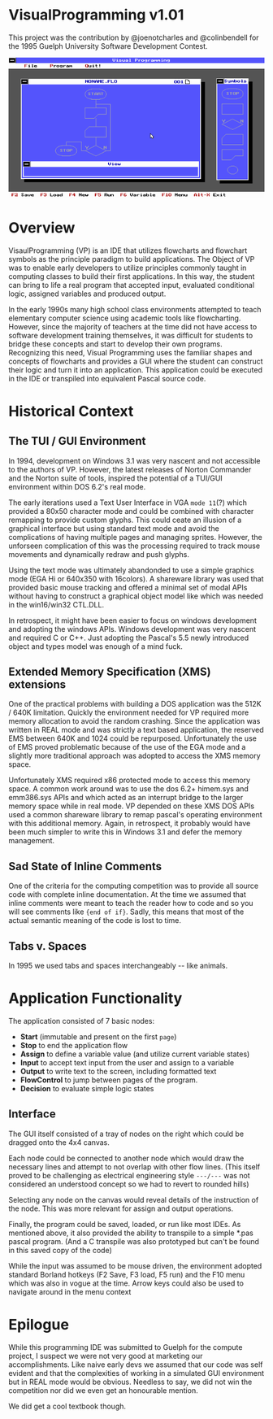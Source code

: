 # VisualProgramming v1.01
This project was the contribution by @joenotcharles and @colinbendell for the 1995 Guelph University Software Development Contest. 

![VP 1.01 Screenshot from 1995](vp.png)

# Overview

VisaulProgramming (VP) is an IDE that utilizes flowcharts and flowchart symbols as the principle paradigm to build applications. The Object of VP was to enable early developers to utilize principles commonly taught in computing classes to build their first applications. In this way, the student can bring to life a real program that accepted input, evaluated conditional logic, assigned variables and produced output. 

In the early 1990s many high school class environments attempted to teach elementary computer science using academic tools like flowcharting. However, since the majority of teachers at the time did not have access to software development training themselves, it was difficult for students to bridge these concepts and start to develop their own programs. Recognizing this need, Visual Programming uses the familiar shapes and concepts of flowcharts and provides a GUI where the student can construct their logic and turn it into an application. This application could be executed in the IDE or transpiled into equivalent Pascal source code.

# Historical Context

## The TUI / GUI Environment

In 1994, development on Windows 3.1 was very nascent and not accessible to the authors of VP. However, the latest releases of Norton Commander and the Norton suite of tools, inspired the potential of a TUI/GUI environment within DOS 6.2's real mode.

The early iterations used a Text User Interface in VGA `mode 11`(?) which provided a 80x50 character mode and could be combined with character remapping to provide custom glyphs. This could ceate an illusion of a graphical interface but using standard text mode and avoid the complications of having multiple pages and managing sprites. However, the unforseen complication of this was the processing required to track mouse movements and dynamically redraw and push glyphs.

Using the text mode was ultimately abandonded to use a simple graphics mode (EGA Hi or 640x350 with 16colors). A shareware library was used that provided basic mouse tracking and offered a minimal set of modal APIs without having to construct a graphical object model like which was needed in the win16/win32 CTL.DLL.

In retrospect, it might have been easier to focus on windows development and adopting the windows APIs. Windows development was very nascent and required C or C++. Just adopting the Pascal's 5.5 newly introduced object and types model was enough of a mind fuck.

## Extended Memory Specification (XMS) extensions
One of the practical problems with building a DOS application was the 512K / 640K limitation. Quickly the environment needed for VP required more memory allocation to avoid the random crashing. Since the application was written in REAL mode and was strictly a text based application, the reserved EMS between 640K and 1024 could be repurposed. Unfortunately the use of EMS proved problematic because of the use of the EGA mode and a slightly more traditional approach was adopted to access the XMS memory space. 

Unfortunately XMS required x86 protected mode to access this memory space. A common work around was to use the dos 6.2+ himem.sys and emm386.sys APIs and which acted as an interrupt bridge to the larger memory space while in real mode. VP depended on these XMS DOS APIs used a common shareware library to remap pascal's operating environment with this additional memory. Again, in retrospect, it probably would have been much simpler to write this in Windows 3.1 and defer the memory management.

## Sad State of Inline Comments
One of the criteria for the computing competition was to provide all source code with complete inline documentation. At the time we assumed that inline comments were meant to teach the reader how to code and so you will see comments like `{end of if}`. Sadly, this means that most of the actual semantic meaning of the code is lost to time.

## Tabs v. Spaces
In 1995 we used tabs and spaces interchangeably -- like animals.

# Application Functionality
The application consisted of 7 basic nodes:
* **Start** (immutable and present on the first `page`)
* **Stop** to end the application flow
* **Assign** to define a variable value (and utilize current variable states) 
* **Input** to accept text input from the user and assign to a variable
* **Output** to write text to the screen, including formatted text
* **FlowControl** to jump between pages of the program. 
* **Decision** to evaluate simple logic states

## Interface
The GUI itself consisted of a tray of nodes on the right which could be dragged onto the 4x4 canvas. 

Each node could be connected to another node which would draw the necessary lines and attempt to not overlap with other flow lines. (This itself proved to be challenging as electrical engineering style `---/---` was not considered an understood concept so we had to revert to rounded hills)

Selecting any node on the canvas would reveal details of the instruction of the node. This was more relevant for assign and output operations.

Finally, the program could be saved, loaded, or run like most IDEs. As mentioned above, it also provided the ability to transpile to a simple *.pas pascal program. (And a C transpile was also prototyped but can't be found in this saved copy of the code)

While the input was assumed to be mouse driven, the environment adopted standard Borland hotkeys (F2 Save, F3 load, F5 run) and the F10 menu which was also in vogue at the time. Arrow keys could also be used to navigate around in the menu context

# Epilogue
While this programming IDE was submitted to Guelph for the compute project, I suspect we were not very good at marketing our accomplishments. Like naive early devs we assumed that our code was self evident and that the complexities of working in a simulated GUI environment but in REAL mode would be obvious. Needless to say, we did not win the competition nor did we even get an honourable mention. 

We did get a cool textbook though. 
